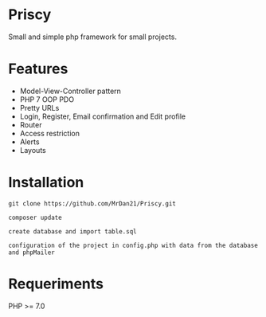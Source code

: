 # Priscy
Small and simple php framework for small projects.

# Features
* Model-View-Controller pattern
* PHP 7 OOP PDO
* Pretty URLs
* Login, Register, Email confirmation and Edit profile
* Router
* Access restriction
* Alerts
* Layouts

# Installation

`git clone https://github.com/MrDan21/Priscy.git`

`composer update`

`create database and import table.sql`

`configuration of the project in config.php with data from the database and phpMailer`

# Requeriments

PHP >= 7.0

